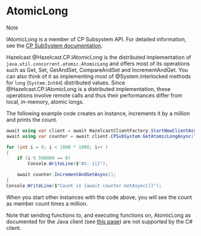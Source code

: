 # AtomicLong

> [!NOTE]
> IAtomicLong is a member of CP Subsystem API. For detailed information, see the [CP SubSystem documentation](../cpsubsystem.md).

Hazelcast @Hazelcast.CP.IAtomicLong is the distributed implementation of `java.util.concurrent.atomic.AtomicLong` and offers most of its operations such as Get, Set, GetAndSet, CompareAndSet and IncrementAndGet. You can also think of it as implementing most of @System.Interlocked methods for `long` (`System.Int64`) distributed values. Since @Hazelcast.CP.IAtomicLong is a distributed implementation, these operations involve remote calls and thus their performances differ from local, in-memory, atomic longs.

The following example code creates an instance, increments it by a million and prints the count.

```csharp
await using var client = await HazelcastClientFactory.StartNewClientAsync();
await using var counter = await client.CPSubSystem.GetAtomicLongAsync("counter-unique-name");

for (int i = 0; i < 1000 * 1000; i++ )
{
    if (i % 500000 == 0)
        Console.WriteLine($"At: {i}");

    await counter.IncrementAndGetAsync();
}
Console.WriteLine($"Count is {await counter.GetAsync()}");
```

When you start other instances with the code above, you will see the count as member count times a million.

Note that sending functions to, and executing functions on, AtomicLong as documented for the Java client (see [this page](https://docs.hazelcast.com/imdg/latest/data-structures/iatomiclong.html)) are not supported by the C# client.